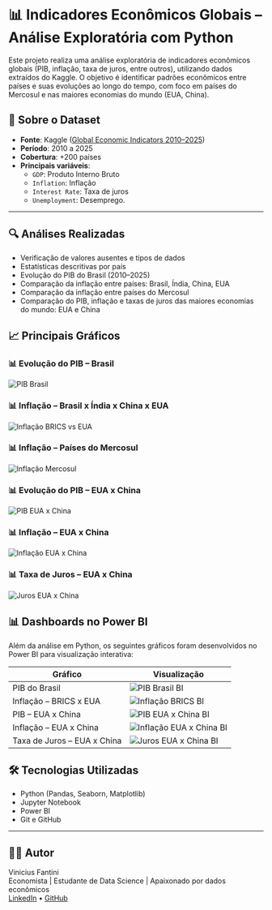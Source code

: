 # 📊 Indicadores Econômicos Globais – Análise Exploratória com Python

Este projeto realiza uma análise exploratória de indicadores econômicos globais (PIB, inflação, taxa de juros, entre outros), utilizando dados extraídos do Kaggle. O objetivo é identificar padrões econômicos entre países e suas evoluções ao longo do tempo, com foco em países do Mercosul e nas maiores economias do mundo (EUA, China).

## 📌 Sobre o Dataset

- **Fonte**: Kaggle ([Global Economic Indicators 2010–2025](https://www.kaggle.com/datasets/tanishksharma9905/global-economic-indicators-20102025))
- **Período**: 2010 a 2025
- **Cobertura**: +200 países
- **Principais variáveis**:
  - `GDP`: Produto Interno Bruto
  - `Inflation`: Inflação
  - `Interest Rate`: Taxa de juros
  - `Unemployment`: Desemprego.

---

## 🔍 Análises Realizadas

- Verificação de valores ausentes e tipos de dados
- Estatísticas descritivas por país
- Evolução do PIB do Brasil (2010–2025)
- Comparação da inflação entre países: Brasil, Índia, China, EUA
- Comparação da inflação entre países do Mercosul
- Comparação do PIB, inflação e taxas de juros das maiores economias do mundo: EUA e China

## 📈 Principais Gráficos

### 📊 Evolução do PIB – Brasil
![PIB Brasil](imgs/pib_brasil.png)

### 📊 Inflação – Brasil x Índia x China x EUA
![Inflação BRICS vs EUA](imgs/inflacao_brics_usa.png)

### 📊 Inflação – Países do Mercosul
![Inflação Mercosul](imgs/inflacao_mercosul.png)

### 📊 Evolução do PIB – EUA x China
![PIB EUA x China](imgs/pib_eua_china.png)

### 📊 Inflação – EUA x China
![Inflação EUA x China](imgs/inflacao_eua_china.png)

### 📊 Taxa de Juros – EUA x China
![Juros EUA x China](imgs/juros_eua_china.png)

## 📊 Dashboards no Power BI

Além da análise em Python, os seguintes gráficos foram desenvolvidos no Power BI para visualização interativa:

| Gráfico | Visualização |
|---------|--------------|
| PIB do Brasil | ![PIB Brasil BI](power%20BI/PIB_Brasil_BI.png) |
| Inflação – BRICS x EUA | ![Inflação BRICS BI](power%20BI/Inflacao_Brics_EUA_BI.png) |
| PIB – EUA x China | ![PIB EUA x China BI](power%20BI/PIB_EUAxChina_BI.png) |
| Inflação – EUA x China | ![Inflação EUA x China BI](power%20BI/Inflacao_EUAxChina_BI.png) |
| Taxa de Juros – EUA x China | ![Juros EUA x China BI](power%20BI/Taxa_de_Juros_EUAxChina_BI.png) |

## 🛠️ Tecnologias Utilizadas

- Python (Pandas, Seaborn, Matplotlib)
- Jupyter Notebook
- Power BI 
- Git e GitHub

---

## 👨‍💻 Autor

Vinicius Fantini  
Economista | Estudante de Data Science | Apaixonado por dados econômicos  
[LinkedIn](https://www.linkedin.com/in/vinicius-fantini-cea-42101816a/) • [GitHub](https://github.com/Vinicius-Fantini)